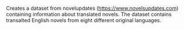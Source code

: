 Creates a dataset from novelupdates (https://www.novelsupdates.com) containing information about translated novels. The dataset contains transalted English novels from eight different original languages.
